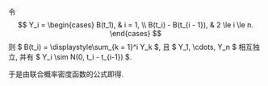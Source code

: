 令
$$
Y_i = \begin{cases}
	B(t_1), & i = 1, \\
	B(t_i) - B(t_{i - 1}), & 2 \le i \le n.
\end{cases}
$$
则 $ B(t_i) = \displaystyle\sum_{k = 1}^i Y_k $, 且 $ Y_1, \cdots, Y_n $ 相互独立, 并有 $ Y_i \sim N(0, t_i - t_{i-1}) $.

于是由联合概率密度函数的公式即得.